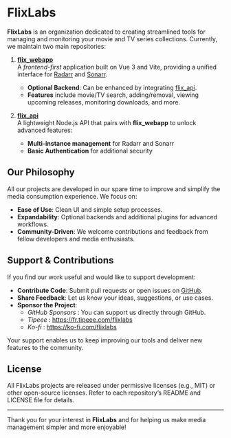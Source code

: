 # FlixLabs

**FlixLabs** is an organization dedicated to creating streamlined tools for managing and monitoring your movie and TV series collections. Currently, we maintain two main repositories:

1. **[flix_webapp](https://github.com/FlixLabs/flix_webapp)**  
   A *frontend-first* application built on Vue 3 and Vite, providing a unified interface for [Radarr](https://radarr.video/) and [Sonarr](https://sonarr.tv/).  
   - **Optional Backend**: Can be enhanced by integrating [flix_api](https://github.com/FlixLabs/flix_api).  
   - **Features** include movie/TV search, adding/removal, viewing upcoming releases, monitoring downloads, and more.

2. **[flix_api](https://github.com/FlixLabs/flix_api)**  
   A lightweight Node.js API that pairs with **flix_webapp** to unlock advanced features:  
   - **Multi-instance management** for Radarr and Sonarr  
   - **Basic Authentication** for additional security

## Our Philosophy

All our projects are developed in our spare time to improve and simplify the media consumption experience. We focus on:

- **Ease of Use**: Clean UI and simple setup processes.  
- **Expandability**: Optional backends and additional plugins for advanced workflows.  
- **Community-Driven**: We welcome contributions and feedback from fellow developers and media enthusiasts.

## Support & Contributions

If you find our work useful and would like to support development:

- **Contribute Code**: Submit pull requests or open issues on [GitHub](https://github.com/FlixLabs).  
- **Share Feedback**: Let us know your ideas, suggestions, or use cases.  
- **Sponsor the Project**:  
  - *GitHub Sponsors* : You can support us directly through GitHub.
  - *Tipeee* : https://fr.tipeee.com/flixlabs
  - *Ko-fi* : https://ko-fi.com/flixlabs

Your support enables us to keep improving our tools and deliver new features to the community.

## License

All FlixLabs projects are released under permissive licenses (e.g., MIT) or other open-source licenses. Refer to each repository’s README and LICENSE file for details.

---

Thank you for your interest in **FlixLabs** and for helping us make media management simpler and more enjoyable!

